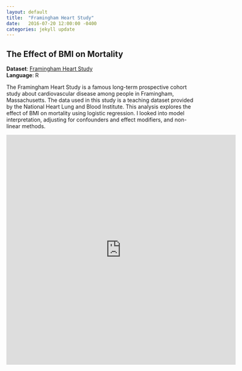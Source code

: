 ```yaml
---
layout: default
title:  "Framingham Heart Study"
date:   2016-07-20 12:00:00 -0400
categories: jekyll update
---
```


<h2> The Effect of BMI on Mortality </h2>

**Dataset**: [Framingham Heart Study](https://biolincc.nhlbi.nih.gov/teaching/) 
<br/>
**Language**: R

The Framingham Heart Study is a famous long-term prospective cohort study about cardiovascular disease among people in Framingham, Massachusetts. The data used in this study is a teaching dataset provided by the National Heart Lung and Blood Institute. This analysis explores the effect of BMI on mortality using logistic regression. I looked into model interpretation, adjusting for confounders and effect modifiers, and non-linear methods.


<iframe width="600" height="600" src="https://github.com/katwang/Examples/blob/master/FraminghamHeart.Rmd" frameborder="0"></iframe>